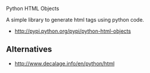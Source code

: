 Python HTML Objects

A simple library to generate html tags using python code.

* <http://pypi.python.org/pypi/python-html-objects>


## Alternatives

* http://www.decalage.info/en/python/html